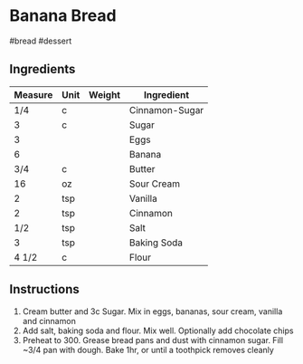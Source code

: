 # Banana Bread

#bread #dessert

## Ingredients

Measure | Unit | Weight | Ingredient
--------|------|--------|-----------
1/4 | c | | Cinnamon-Sugar
3 | c | | Sugar
3 | | | Eggs
6 | | | Banana
3/4 | c | | Butter
16 | oz | | Sour Cream
2 | tsp | | Vanilla
2 | tsp | | Cinnamon
1/2 | tsp | | Salt
3 | tsp | | Baking Soda
4 1/2 | c | | Flour

## Instructions

1. Cream butter and 3c Sugar. Mix in eggs, bananas, sour cream, vanilla and cinnamon
2. Add salt, baking soda and flour. Mix well. Optionally add chocolate chips
3. Preheat to 300. Grease bread pans and dust with cinnamon sugar. Fill ~3/4 pan with dough. Bake 1hr, or until a toothpick removes cleanly
